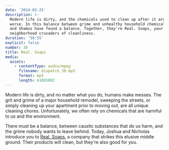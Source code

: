 ```yaml
---
date: '2014-03-25'
description: >-
  Modern life is dirty, and the chemicals used to clean up after it are even
  worse. In this balance between grime and unhealthy household chemicals, Jason
  and Shamus have found a balance. Together, they're Real. Soaps, your
  neighborhood crusaders of cleanliness.
duration: '58:55'
explicit: false
number: 38
title: Real. Soaps
media:
  assets:
    - contentType: audio/mpeg
      filename: dispatch_38.mp3
      format: mp3
      length: 61865002
---
```

Modern life is dirty, and no matter what you do, humans make messes. The grit and grime of a major household remodel, sweeping the streets, or simply cleaning up your apartment prior to moving out, are all unique cleaning chores. Unfortunately, we often rely on chemicals that are harmful to us and the environment.

There must be a balance, between caustic substances that do us harm, and the grime nobody wants to leave behind. Today, Joshua and Nicholas introduce you to [Real. Soaps](http://www.etsy.com/shop/realsoaps), a company that strikes this elusive middle ground. Their products will clean, but they're also good for you.
